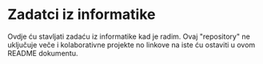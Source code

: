 # Zadatci iz informatike
Ovdje ću stavljati zadaću iz informatike kad je radim.
Ovaj "repository" ne uključuje veče i kolaborativne projekte no linkove na iste ću ostaviti u ovom README dokumentu.